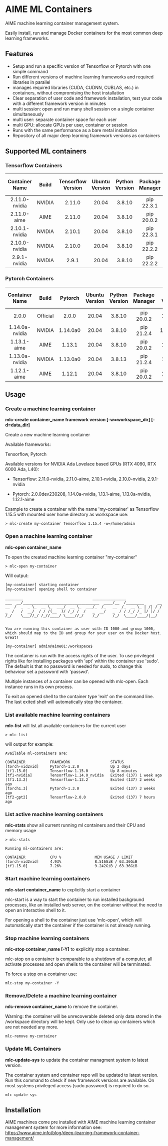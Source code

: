 # AIME ML Containers

AIME machine learning container management system.

Easily install, run and manage Docker containers for the most common deep learning frameworks.

## Features

* Setup and run a specific version of Tensorflow or Pytorch with one simple command
* Run different versions of machine learning frameworks and required libraries in parallel
* manages required libraries (CUDA, CUDNN, CUBLAS, etc.) in containers, without compromising the host installation
* Clear separation of user code and framework installation, test your code with a different framework version in minutes
* multi session: open and run many shell session on a single container simultaneously
* multi user: separate container space for each user
* multi GPU: allocate GPUs per user, container or session
* Runs with the same performance as a bare metal installation
* Repository of all major deep learning framework versions as containers

## Supported ML containers

### Tensorflow Containers

| Container Name | Build  | Tensorflow Version | Ubuntu Version | Python Version | Package Manager | CUDA Version | CuDNN Version | NVIDIA driver version |
|:----------------:|:--------:|:--------------------:|:----------------:|:----------------:|:-----------------:|:--------------:|:---------------:|:-----------------------:|
| 2.11.0-nvidia  | NVIDIA | 2.11.0             | 20.04          | 3.8.10         | pip 22.3.1      | 12.0.146     | 8.7.0.84      | 525.85.12             |
| 2.11.0-aime    | AIME   | 2.11.0             | 20.04          | 3.8.10         | pip 20.0.2      | 11.8.89      | 8.6.0.163     | 520.61.05             |
| 2.10.1-nvidia  | NVIDIA | 2.10.1             | 20.04          | 3.8.10         | pip 22.3.1      | 11.8.89      | 8.7.0.84      | 520.61.05             |
| 2.10.0-nvidia  | NVIDIA | 2.10.0             | 20.04          | 3.8.10         | pip 22.2.2      | 11.8.89      | 8.6.0.163     | 520.61.05             |
| 2.9.1-nvidia   | NVIDIA | 2.9.1              | 20.04          | 3.8.10         | pip 22.2.2      | 11.8.89      | 8.6.0.163     | 520.61.03             |

### Pytorch Containers

| Container Name | Build  | Pytorch  | Ubuntu Version | Python Version | Package Manager | CUDA Version | CuDNN Version | NVIDIA driver version |
|:----------------:|:--------:|:----------:|:----------------:|:----------------:|:-----------------:|:--------------:|:---------------:|:-----------------------:|
| 2.0.0 | Official | 2.0.0 | 20.04          | 3.8.10         | pip 20.0.2      | 11.8.89      | 8.6.0.163     | 520.61.05             |
| 1.14.0a-nvidia | NVIDIA   | 1.14.0a0          | 20.04          | 3.8.10         | pip 21.2.4      | 12.0.146     | 8.7.0.84      | 525.85.11             |
| 1.13.1-aime    | AIME     | 1.13.1            | 20.04          | 3.8.10         | pip 20.0.2      | 11.8.89      | 8.6.0.163     | 520.61.05             |
| 1.13.0a-nvidia | NVIDIA   | 1.13.0a0          | 20.04          | 3.8.13         | pip 21.2.4      | 11.8.89      | 8.6.0.163     | 520.61.03             |
| 1.12.1-aime    | AIME     | 1.12.1            | 20.04          | 3.8.10         | pip 20.0.2      | 11.8.89      | 8.6.0.163     | 520.61.05             |

## Usage

### Create a machine learning container

**mlc-create container_name framework version [-w=workspace\_dir] [-d=data\_dir]**

Create a new machine learning container

Available frameworks:

Tensorflow, Pytorch

Available versions for NVIDIA Ada Lovelace based GPUs (RTX 4090, RTX 6000 Ada, L40):

*  Tensorflow: 2.11.0-nvidia, 2.11.0-aime, 2.10.1-nvidia, 2.10.0-nvidia, 2.9.1-nvidia

*  Pytorch: 2.0.0dev230208, 1.14.0a-nvidia, 1.13.1-aime, 1.13.0a-nvidia, 1.12.1-aime


Example to create a container with the name 'my-container' as Tensorflow 1.15.5 with mounted user home directory as workspace use:

```
> mlc-create my-container Tensorflow 1.15.4 -w=/home/admin
```


### Open a machine learning container

**mlc-open container_name**

To open the created machine learning container "my-container"

```
> mlc-open my-container
```

Will output:

```
[my-container] starting container
[my-container] opening shell to container

________                               _______________
___  __/__________________________________  ____/__  /________      __
__  /  _  _ \_  __ \_  ___/  __ \_  ___/_  /_   __  /_  __ \_ | /| / /
_  /   /  __/  / / /(__  )/ /_/ /  /   _  __/   _  / / /_/ /_ |/ |/ /
/_/    \___//_/ /_//____/ \____//_/    /_/      /_/  \____/____/|__/


You are running this container as user with ID 1000 and group 1000,
which should map to the ID and group for your user on the Docker host. Great!

[my-container] admin@aime01:/workspace$
```

The container is run with the access rights of the user. To use privileged rights like for installing packages with 'apt' within the container use 'sudo'. The default is that no password is needed for sudo, to change this behaviour set a password with 'passwd'.

Multiple instances of a container can be opened with mlc-open. Each instance runs in its own process.

To exit an opened shell to the container type 'exit' on the command line. The last exited shell will automatically stop the container.


### List available machine learning containers

**mlc-list** will list all available containers for the current user


```
> mlc-list
```

will output for example:

```
Available ml-containers are:

CONTAINER           FRAMEWORK                  STATUS
[torch-vid2vid]     Pytorch-1.2.0              Up 2 days
[tf1.15.0]          Tensorflow-1.15.0          Up 8 minutes
[tf1-nvidia]        Tensorflow-1.14.0_nvidia   Exited (137) 1 week ago
[tf1.13.2]          Tensorflow-1.13.2          Exited (137) 2 weeks ago
[torch1.3]          Pytorch-1.3.0              Exited (137) 3 weeks ago
[tf2-gpt2]          Tensorflow-2.0.0           Exited (137) 7 hours ago
```

### List active machine learning containers

**mlc-stats** show all current running ml containers and their CPU and memory usage

```
> mlc-stats

Running ml-containers are:

CONTAINER           CPU %               MEM USAGE / LIMIT
[torch-vid2vid]     4.93%               8.516GiB / 63.36GiB
[tf1.15.0]          7.26%               9.242GiB / 63.36GiB
```

### Start machine learning containers

**mlc-start container_name** to explicitly start a container

mlc-start is a way to start the container to run installed background processes, like an installed web server, on the container without the need to open an interactive shell to it.

For opening a shell to the container just use 'mlc-open', which will automatically start the container if the container is not already running.


### Stop machine learning containers

**mlc-stop container_name [-Y]** to explicitly stop a container.

mlc-stop on a container is comparable to a shutdown of a computer, all activate processes and open shells to the container will be terminated.

To force a stop on a container use:

```
mlc-stop my-container -Y
```

### Remove/Delete a machine learning container

**mlc-remove container_name** to remove the container.

Warning: the container will be unrecoverable deleted only data stored in the /workspace directory will be kept. Only use to clean up containers which are not needed any more.

```
mlc-remove my-container
```

### Update ML Containers

**mlc-update-sys** to update the container managment system to latest version.

The container system and container repo will be updated to latest version. Run this command to check if new framework versions are available. On most systems privileged access (sudo password) is required to do so.

```
mlc-update-sys
```

## Installation

AIME machines come pre installed with AIME machine learning container management system for more information see: https://www.aime.info/blog/deep-learning-framework-container-management/
